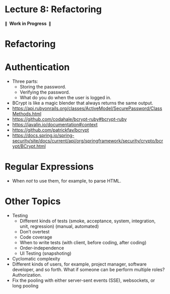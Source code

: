 # Lecture 8: Refactoring

**<small>🚧</small>  Work in Progress  <small>🚧</small>**

# Refactoring

# Authentication

- Three parts:
  - Storing the password.
  - Verifying the password.
  - What do you do when the user is logged in.
- BCrypt is like a magic blender that always returns the same output.
- https://api.rubyonrails.org/classes/ActiveModel/SecurePassword/ClassMethods.html
- https://github.com/codahale/bcrypt-ruby#bcrypt-ruby
- https://javalin.io/documentation#context
- https://github.com/patrickfav/bcrypt
- https://docs.spring.io/spring-security/site/docs/current/api/org/springframework/security/crypto/bcrypt/BCrypt.html

# Regular Expressions

- When _not_ to use them, for example, to parse HTML.

# Other Topics

- Testing
  - Different kinds of tests (smoke, acceptance, system, integration, unit, regression) (manual, automated)
  - Don’t overtest
  - Code coverage
  - When to write tests (with client, before coding, after coding)
  - Order-independence
  - UI Testing (snapshoting)
- Cyclomatic complexity
- Different kinds of users, for example, project manager, software developer, and so forth. What if someone can be perform multiple roles? Authorization.
- Fix the pooling with either server-sent events (SSE), websockets, or long pooling
